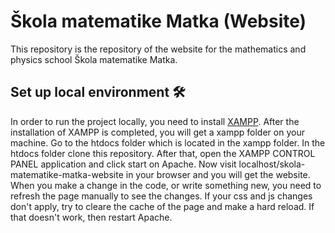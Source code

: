 # Škola matematike Matka (Website)

This repository is the repository of the website for the mathematics and
physics school Škola matematike Matka.

## Set up local environment 🛠️

In order to run the project locally, you need to install
[XAMPP](https://www.apachefriends.org/index.html). After the installation of
XAMPP is completed, you will get a xampp folder on your machine. Go to the
htdocs folder which is located in the xampp folder. In the htdocs folder clone
this repository. After that, open the XAMPP CONTROL PANEL application and click
start on Apache. Now visit localhost/skola-matematike-matka-website in your
browser and you will get the website. When you make a change in the code, or
write something new, you need to refresh the page manually to see the changes.
If your css and js changes don't apply, try to cleare the cache of the page and
make a hard reload. If that doesn't work, then restart Apache.
